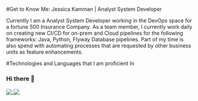 #Get to Know Me: Jessica Kamman | Analyst System Developer 

Currently I am a Analyst System Developer working in the DevOps space for a fortune 500 Insurance Company. As a team member, I currently work daily on creating new CI/CD for on-prem and Cloud pipelines for the following frameworks: Java, Python, Flyway Database pipelines. Part of my time is also spend with automating processes that are requested by other business units as feature enhancements. 

#Technologies and Languages that I am proficient In


### Hi there 👋


<a href="https://github.com/kamm8899/github-readme-stats">
  <img align="center" src="https://github-readme-stats.vercel.app/api?username=kamm8899&count_private=true&show_icons=true&theme=tokyonight" />
</a>
<a href="https://github.com/kamm8899/convoychat">
  <img align="center" src="https://github-readme-stats.vercel.app/api/top-langs/?username=kamm8899&layout=compact)]"/>
</a>

<!--
**kamm8899/kamm8899** is a ✨ _special_ ✨ repository because its `README.md` (this file) appears on your GitHub profile.

Here are some ideas to get you started:

- 🔭 I’m currently working on ...
- 🌱 I’m currently learning ...
- 👯 I’m looking to collaborate on ...
- 🤔 I’m looking for help with ...
- 💬 Ask me about ...
- 📫 How to reach me: ...
- 😄 Pronouns: ...
- ⚡ Fun fact: ...
-->
